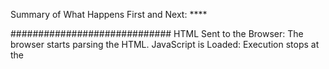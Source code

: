 Summary of What Happens First and Next: ****

#############################
HTML Sent to the Browser: The browser starts parsing the HTML.
JavaScript is Loaded: Execution stops at the <script> tag to load and run the app1.js file.
JavaScript Executes Synchronously:
Global variables and functions are initialized.
The event listener is added to the button.
displayFruits() is called to display the initial fruit list.
HTML Parsing Resumes: After JS execution, the rest of the HTML is parsed.
DOM is Fully Rendered: The page is now visible with the initial list of fruits.
User Interaction: When the button is clicked, the event listener triggers modifiedFruits(), which updates the fruits array and refreshes the DOM with the modified list.


*****************
Key Points: ###############

HTML Parsing is Blocked by JavaScript:
The browser pauses parsing when it encounters a <script> tag unless it’s defer or async.
JavaScript Executes Line-by-Line:
Functions are only executed when explicitly called (like displayFruits() or via events like button clicks).
DOM Updates in Real-Time:
Changes made by JavaScript (like creating and appending <li> and <img> elements) are immediately reflected in the DOM.

Button and Event Listener: ###############################

JavaScript creates a reference to the button and adds an event listener. When the button is clicked, the modifiedFruits function is called.
modifiedFruits Function:

It creates a local let variable (modifiedFruits) and uses it to hold the updated array order.
The global var fruits array is then updated to reference this new, modified array.
displayFruits() After Modification:

After updating fruits, the displayFruits() function is called to re-render the UI. It uses the updated global fruits array to display the new order in the DOM.
Result:

The local let modifiedFruits exists only within the modifiedFruits function.
The global var fruits is updated and persists outside the function.
The DOM displays the modified array order because displayFruits() uses the updated global fruits.
In short, only the global fruits is updated, and displayFruits() reflects the modified array order. The let modifiedFruits is temporary and discarded after the function finishes.